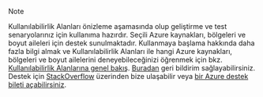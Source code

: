 > [!NOTE]
> Kullanılabilirlik Alanları önizleme aşamasında olup geliştirme ve test senaryolarınız için kullanıma hazırdır. Seçili Azure kaynakları, bölgeleri ve boyut aileleri için destek sunulmaktadır. Kullanmaya başlama hakkında daha fazla bilgi almak ve Kullanılabilirlik Alanları ile hangi Azure kaynakları, bölgeleri ve boyut ailelerini deneyebileceğinizi öğrenmek için bkz. [Kullanılabilirlik Alanlarına genel bakış](../articles/availability-zones/az-overview.md). [Buradan](https://feedback.azure.com/forums/905206-global-infrastructure/category/319507-availability-zones) geri bildirim sağlayabilirsiniz. Destek için [StackOverflow]( https://stackoverflow.com/questions/tagged/azure-availability-zones) üzerinden bize ulaşabilir veya [bir Azure destek bileti açabilirsiniz](../articles/azure-supportability/how-to-create-azure-support-request.md).
>
